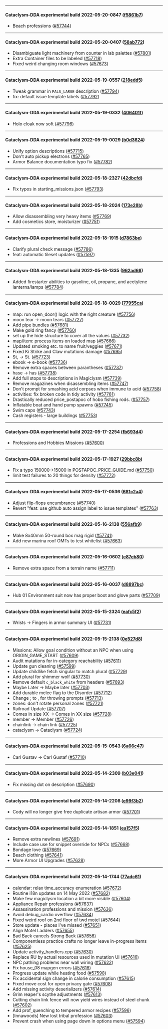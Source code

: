 
---

#### Cataclysm-DDA experimental build 2022-05-20-0847 ([f5861b7](https://github.com/CleverRaven/Cataclysm-DDA/releases/tag/cdda-experimental-2022-05-20-0847))

* Beach professions ([#57744](https://github.com/CleverRaven/Cataclysm-DDA/pull/57744))

---

#### Cataclysm-DDA experimental build 2022-05-20-0407 ([58ab772](https://github.com/CleverRaven/Cataclysm-DDA/releases/tag/cdda-experimental-2022-05-20-0407))

* Disambiguate light machinery from counter in lab palettes ([#57801](https://github.com/CleverRaven/Cataclysm-DDA/pull/57801))
* Extra Container files to be labeled ([#57718](https://github.com/CleverRaven/Cataclysm-DDA/pull/57718))
* Fixed weird changing room windows ([#57673](https://github.com/CleverRaven/Cataclysm-DDA/pull/57673))

---

#### Cataclysm-DDA experimental build 2022-05-19-0557 ([218edd5](https://github.com/CleverRaven/Cataclysm-DDA/releases/tag/cdda-experimental-2022-05-19-0557))

* Tweak grammar in `PALS_LARGE` description ([#57794](https://github.com/CleverRaven/Cataclysm-DDA/pull/57794))
* fix: default issue template labels ([#57792](https://github.com/CleverRaven/Cataclysm-DDA/pull/57792))

---

#### Cataclysm-DDA experimental build 2022-05-19-0332 ([406401f](https://github.com/CleverRaven/Cataclysm-DDA/releases/tag/cdda-experimental-2022-05-19-0332))

* Holo cloak now soft ([#57796](https://github.com/CleverRaven/Cataclysm-DDA/pull/57796))

---

#### Cataclysm-DDA experimental build 2022-05-19-0029 ([b0d3624](https://github.com/CleverRaven/Cataclysm-DDA/releases/tag/cdda-experimental-2022-05-19-0029))

* Unify option descriptions ([#57715](https://github.com/CleverRaven/Cataclysm-DDA/pull/57715))
* Don't auto pickup electrons ([#57765](https://github.com/CleverRaven/Cataclysm-DDA/pull/57765))
* Armor Balance documentation typo fix ([#57782](https://github.com/CleverRaven/Cataclysm-DDA/pull/57782))

---

#### Cataclysm-DDA experimental build 2022-05-18-2327 ([42dbcfd](https://github.com/CleverRaven/Cataclysm-DDA/releases/tag/cdda-experimental-2022-05-18-2327))

* Fix typos in starting_missions.json ([#57793](https://github.com/CleverRaven/Cataclysm-DDA/pull/57793))

---

#### Cataclysm-DDA experimental build 2022-05-18-2024 ([173e28b](https://github.com/CleverRaven/Cataclysm-DDA/releases/tag/cdda-experimental-2022-05-18-2024))

* Allow disassembling very heavy items ([#57769](https://github.com/CleverRaven/Cataclysm-DDA/pull/57769))
* Add cosmetics store, moisturizer ([#57751](https://github.com/CleverRaven/Cataclysm-DDA/pull/57751))

---

#### Cataclysm-DDA experimental build 2022-05-18-1915 ([d7863be](https://github.com/CleverRaven/Cataclysm-DDA/releases/tag/cdda-experimental-2022-05-18-1915))

* Clarify plural check message ([#57786](https://github.com/CleverRaven/Cataclysm-DDA/pull/57786))
* feat: automatic tileset updates ([#57597](https://github.com/CleverRaven/Cataclysm-DDA/pull/57597))

---

#### Cataclysm-DDA experimental build 2022-05-18-1335 ([962ad68](https://github.com/CleverRaven/Cataclysm-DDA/releases/tag/cdda-experimental-2022-05-18-1335))

* Added firestarter abilities to gasoline, oil, propane, and acetylene lanterns/lamps ([#57784](https://github.com/CleverRaven/Cataclysm-DDA/pull/57784))

---

#### Cataclysm-DDA experimental build 2022-05-18-0029 ([77955ca](https://github.com/CleverRaven/Cataclysm-DDA/releases/tag/cdda-experimental-2022-05-18-0029))

* map: run open_door() logic with the right creature ([#57756](https://github.com/CleverRaven/Cataclysm-DDA/pull/57756))
* moon tear → moon tears ([#57727](https://github.com/CleverRaven/Cataclysm-DDA/pull/57727))
* Add pipe bundles ([#57681](https://github.com/CleverRaven/Cataclysm-DDA/pull/57681))
* Make gold ring fancy ([#57760](https://github.com/CleverRaven/Cataclysm-DDA/pull/57760))
* set up the hide structure to cover all the values ([#57732](https://github.com/CleverRaven/Cataclysm-DDA/pull/57732))
* map/item: process items on loaded map ([#57666](https://github.com/CleverRaven/Cataclysm-DDA/pull/57666))
* Updated smoking etc. to name fruit/veggies ([#57671](https://github.com/CleverRaven/Cataclysm-DDA/pull/57671))
* Fixed Ki Strike and Claw mutations damage ([#57695](https://github.com/CleverRaven/Cataclysm-DDA/pull/57695))
* St, → St. ([#57723](https://github.com/CleverRaven/Cataclysm-DDA/pull/57723))
* ebook → e-book ([#57736](https://github.com/CleverRaven/Cataclysm-DDA/pull/57736))
* Remove extra spaces between parantheses ([#57737](https://github.com/CleverRaven/Cataclysm-DDA/pull/57737))
* hase → has ([#57738](https://github.com/CleverRaven/Cataclysm-DDA/pull/57738))
* Add full stops to descriptions in Magiclysm ([#57739](https://github.com/CleverRaven/Cataclysm-DDA/pull/57739))
* Remove magazines when disassembling items ([#57747](https://github.com/CleverRaven/Cataclysm-DDA/pull/57747))
* Don't prompt for smashing acid corpses when immune to acid ([#57758](https://github.com/CleverRaven/Cataclysm-DDA/pull/57758))
* activities: fix broken code in tidy activity ([#57761](https://github.com/CleverRaven/Cataclysm-DDA/pull/57761))
* Drastically reduced price_postapoc of hobo fishing rods. ([#57757](https://github.com/CleverRaven/Cataclysm-DDA/pull/57757))
* Inflatable boat and hand pump spawns ([#57745](https://github.com/CleverRaven/Cataclysm-DDA/pull/57745))
* Swim caps ([#57743](https://github.com/CleverRaven/Cataclysm-DDA/pull/57743))
* Cash registers - large buildings ([#57753](https://github.com/CleverRaven/Cataclysm-DDA/pull/57753))

---

#### Cataclysm-DDA experimental build 2022-05-17-2254 ([fb693d4](https://github.com/CleverRaven/Cataclysm-DDA/releases/tag/cdda-experimental-2022-05-17-2254))

* Professions and Hobbies Missions ([#57600](https://github.com/CleverRaven/Cataclysm-DDA/pull/57600))

---

#### Cataclysm-DDA experimental build 2022-05-17-1927 ([29bbc8b](https://github.com/CleverRaven/Cataclysm-DDA/releases/tag/cdda-experimental-2022-05-17-1927))

* Fix a typo 150000->15000 in POSTAPOC_PRICE_GUIDE.md ([#57750](https://github.com/CleverRaven/Cataclysm-DDA/pull/57750))
* limit test failures to 20 things for density ([#57772](https://github.com/CleverRaven/Cataclysm-DDA/pull/57772))

---

#### Cataclysm-DDA experimental build 2022-05-17-0536 ([681c2a4](https://github.com/CleverRaven/Cataclysm-DDA/releases/tag/cdda-experimental-2022-05-17-0536))

* Adjust flip-flops encumbrance ([#57740](https://github.com/CleverRaven/Cataclysm-DDA/pull/57740))
* Revert "feat: use github auto assign label to issue templates" ([#57763](https://github.com/CleverRaven/Cataclysm-DDA/pull/57763))

---

#### Cataclysm-DDA experimental build 2022-05-16-2138 ([556afb9](https://github.com/CleverRaven/Cataclysm-DDA/releases/tag/cdda-experimental-2022-05-16-2138))

* Make 8x40mm 50-round box mag rigid ([#57741](https://github.com/CleverRaven/Cataclysm-DDA/pull/57741))
* Add new marina roof OMTs to test whitelist ([#57663](https://github.com/CleverRaven/Cataclysm-DDA/pull/57663))

---

#### Cataclysm-DDA experimental build 2022-05-16-0602 ([e87eb80](https://github.com/CleverRaven/Cataclysm-DDA/releases/tag/cdda-experimental-2022-05-16-0602))

* Remove extra space from a terrain name ([#57711](https://github.com/CleverRaven/Cataclysm-DDA/pull/57711))

---

#### Cataclysm-DDA experimental build 2022-05-16-0037 ([d8897bc](https://github.com/CleverRaven/Cataclysm-DDA/releases/tag/cdda-experimental-2022-05-16-0037))

* Hub 01 Environment suit now has proper boot and glove parts ([#57709](https://github.com/CleverRaven/Cataclysm-DDA/pull/57709))

---

#### Cataclysm-DDA experimental build 2022-05-15-2324 ([eafc5f2](https://github.com/CleverRaven/Cataclysm-DDA/releases/tag/cdda-experimental-2022-05-15-2324))

* Wrists -> Fingers in armor summary UI ([#57731](https://github.com/CleverRaven/Cataclysm-DDA/pull/57731))

---

#### Cataclysm-DDA experimental build 2022-05-15-2138 ([0e527d8](https://github.com/CleverRaven/Cataclysm-DDA/releases/tag/cdda-experimental-2022-05-15-2138))

* Missions: Allow goal condition without an NPC when using ORIGIN_GAME_START ([#57609](https://github.com/CleverRaven/Cataclysm-DDA/pull/57609))
* Audit mutations for in-category reachability ([#57611](https://github.com/CleverRaven/Cataclysm-DDA/pull/57611))
* Update gun cleaning ([#57599](https://github.com/CleverRaven/Cataclysm-DDA/pull/57599))
* Update childlike fetch singular to match plural ([#57729](https://github.com/CleverRaven/Cataclysm-DDA/pull/57729))
* Add plural for shimmer wolf ([#57730](https://github.com/CleverRaven/Cataclysm-DDA/pull/57730))
* Remove default `c_black_white` from headers ([#57693](https://github.com/CleverRaven/Cataclysm-DDA/pull/57693))
* Maybe Later → Maybe later ([#57703](https://github.com/CleverRaven/Cataclysm-DDA/pull/57703))
* Add durable melee flag to the Disorder ([#57712](https://github.com/CleverRaven/Cataclysm-DDA/pull/57712))
* Change ; to , for throwing prompts ([#57713](https://github.com/CleverRaven/Cataclysm-DDA/pull/57713))
* zones: don't rotate personal zones ([#57721](https://github.com/CleverRaven/Cataclysm-DDA/pull/57721))
* Railroad Update ([#57707](https://github.com/CleverRaven/Cataclysm-DDA/pull/57707))
* Comes in size XX → Comes in XX size ([#57728](https://github.com/CleverRaven/Cataclysm-DDA/pull/57728))
* member → Member ([#57726](https://github.com/CleverRaven/Cataclysm-DDA/pull/57726))
* chainlink → chain link ([#57725](https://github.com/CleverRaven/Cataclysm-DDA/pull/57725))
* cataclysm → Cataclysm ([#57724](https://github.com/CleverRaven/Cataclysm-DDA/pull/57724))

---

#### Cataclysm-DDA experimental build 2022-05-15-0543 ([6a66c47](https://github.com/CleverRaven/Cataclysm-DDA/releases/tag/cdda-experimental-2022-05-15-0543))

* Carl Gustav → Carl Gustaf ([#57710](https://github.com/CleverRaven/Cataclysm-DDA/pull/57710))

---

#### Cataclysm-DDA experimental build 2022-05-14-2309 ([b03e041](https://github.com/CleverRaven/Cataclysm-DDA/releases/tag/cdda-experimental-2022-05-14-2309))

* Fix missing dot on description ([#57690](https://github.com/CleverRaven/Cataclysm-DDA/pull/57690))

---

#### Cataclysm-DDA experimental build 2022-05-14-2208 ([e99f3b2](https://github.com/CleverRaven/Cataclysm-DDA/releases/tag/cdda-experimental-2022-05-14-2208))

* Cody will no longer give free duplicate artisan armor ([#57701](https://github.com/CleverRaven/Cataclysm-DDA/pull/57701))

---

#### Cataclysm-DDA experimental build 2022-05-14-1851 ([ea157f5](https://github.com/CleverRaven/Cataclysm-DDA/releases/tag/cdda-experimental-2022-05-14-1851))

* Remove extra newlines ([#57691](https://github.com/CleverRaven/Cataclysm-DDA/pull/57691))
* Include case use for snippet override for NPCs ([#57668](https://github.com/CleverRaven/Cataclysm-DDA/pull/57668))
* Bondage love ([#57669](https://github.com/CleverRaven/Cataclysm-DDA/pull/57669))
* Beach clothing ([#57641](https://github.com/CleverRaven/Cataclysm-DDA/pull/57641))
* More Armor UI Upgrades ([#57628](https://github.com/CleverRaven/Cataclysm-DDA/pull/57628))

---

#### Cataclysm-DDA experimental build 2022-05-14-1744 ([77adc61](https://github.com/CleverRaven/Cataclysm-DDA/releases/tag/cdda-experimental-2022-05-14-1744))

* calendar: relax time_accuracy enumeration ([#57672](https://github.com/CleverRaven/Cataclysm-DDA/pull/57672))
* Routine i18n updates on 14 May 2022 ([#57682](https://github.com/CleverRaven/Cataclysm-DDA/pull/57682))
* Make few magiclysm location a bit more visible ([#57604](https://github.com/CleverRaven/Cataclysm-DDA/pull/57604))
* Appliance Repair professions ([#57637](https://github.com/CleverRaven/Cataclysm-DDA/pull/57637))
* Assassination professions and mission ([#57636](https://github.com/CleverRaven/Cataclysm-DDA/pull/57636))
* Avoid debug_cardio overflow ([#57634](https://github.com/CleverRaven/Cataclysm-DDA/pull/57634))
* Fixed weird roof on 2nd floor of twd motel ([#57644](https://github.com/CleverRaven/Cataclysm-DDA/pull/57644))
* Store update - places I've missed ([#57651](https://github.com/CleverRaven/Cataclysm-DDA/pull/57651))
* Align Motel Ladders ([#57655](https://github.com/CleverRaven/Cataclysm-DDA/pull/57655))
* Bad Back cancels Strong Back ([#57656](https://github.com/CleverRaven/Cataclysm-DDA/pull/57656))
* Componentless practice crafts no longer leave in-progress items ([#57625](https://github.com/CleverRaven/Cataclysm-DDA/pull/57625))
* Update activity_handlers.cpp ([#57630](https://github.com/CleverRaven/Cataclysm-DDA/pull/57630))
* Replace RU by actual resources used in mutation UI ([#57616](https://github.com/CleverRaven/Cataclysm-DDA/pull/57616))
* NPC pathing problems near wall wiring ([#57622](https://github.com/CleverRaven/Cataclysm-DDA/pull/57622))
* Fix house_08 mapgen errors ([#57618](https://github.com/CleverRaven/Cataclysm-DDA/pull/57618))
* Progress update while heating food ([#57598](https://github.com/CleverRaven/Cataclysm-DDA/pull/57598))
* Fix accidental sign change in calorie consumption ([#57615](https://github.com/CleverRaven/Cataclysm-DDA/pull/57615))
* Fixed move cost for open privacy gate ([#57608](https://github.com/CleverRaven/Cataclysm-DDA/pull/57608))
* Add missing activity deserializers ([#57614](https://github.com/CleverRaven/Cataclysm-DDA/pull/57614))
* Grim reaper's scythe adjustments ([#57613](https://github.com/CleverRaven/Cataclysm-DDA/pull/57613))
* Cutting chain link fence will now yield wires instead of steel chunk ([#57602](https://github.com/CleverRaven/Cataclysm-DDA/pull/57602))
* Add prof_quenching to tempered armor recipes ([#57596](https://github.com/CleverRaven/Cataclysm-DDA/pull/57596))
* [Innawoods] New lost tribal profession ([#57603](https://github.com/CleverRaven/Cataclysm-DDA/pull/57603))
* Prevent crash when using page down in options menu ([#57594](https://github.com/CleverRaven/Cataclysm-DDA/pull/57594))
